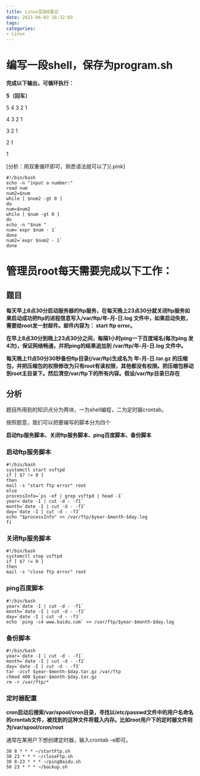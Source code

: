 ```yaml
---
title: Linux实验6笔记
date: 2021-06-03 16:32:03
tags:
categories:
- Linux
---
```


# 编写一段shell，保存为program.sh

**完成以下输出，可循环执行：**

**5（回车）**

5 4 3 2 1

4 3 2 1

3 2 1 

2 1

1

[分析：用双重循环即可，熟悉语法就可以了]{.pink}

```shell
#!/bin/bash
echo -n "input a number:"
read num
num2=$num
while [ $num2 -gt 0 ]
do
num=$num2
while [ $num -gt 0 ]
do
echo -n "$num "
num=`expr $num - 1`
done
num2=`expr $num2 - 1`
done
```

# 管理员root每天需要完成以下工作：

## 题目

**每天早上8点30分启动服务器的ftp服务，在每天晚上23点30分就关闭ftp服务如果启动成功把ftp的进程信息写⼊/var/ftp/年-⽉-⽇.log ⽂件中，如果启动失败，需要给root发⼀封邮件。邮件内容为： start ftp error。**

**在早上8点30分到晚上23点30分之间，每隔1⼩时ping⼀下百度域名(每次ping 发4次)，保证⽹络畅通，并把ping的结果追加到 /var/ftp/年-⽉-⽇.log ⽂件中。**

**每天晚上11点50分30秒备份ftp⽬录(/var/ftp)⽣成名为 年-⽉-⽇.tar.gz 的压缩包，并把压缩包的权限修改为只有root有读权限，其他都没有权限。把压缩包移动到root主⽬录下。然后清空/var/ftp下的所有内容。假设/var/ftp⽬录已存在**

## 分析

题目所用到的知识点分为两块，一为shell编程，二为定时器crontab。

按照题意，我们可以把要编写的脚本分为四个

**启动ftp服务脚本、关闭ftp服务脚本、ping百度脚本、备份脚本**

### 启动ftp服务脚本

```shell
#!/bin/bash
systemctl start vsftpd
if [ $? != 0 ]
then
mail -s "start ftp error" root
else
processInfo=`ps -ef | grep vsftpd | head -1`
year=`date -I | cut -d - -f1`
month=`date -I | cut -d - -f2`
day=`date -I | cut -d - -f3`
echo "$processInfo" >> /var/ftp/$year-$month-$day.log
fi
```

### 关闭ftp服务脚本

```shell
#!/bin/bash
systemctl stop vsftpd
if [ $? != 0 ]
then
mail -s "close ftp error" root
```

### ping百度脚本

```shell
#!/bin/bash
year=`date -I | cut -d - -f1`
month=`date -I | cut -d - -f2`
day=`date -I | cut -d - -f3`
echo `ping -c4 www.baidu.com` >> /var/ftp/$year-$month-$day.log
```

### 备份脚本

```shell
#!/bin/bash
year=`date -I | cut -d - -f1`
month=`date -I | cut -d - -f2`
day=`date -I | cut -d - -f3`
tar -zcvf $year-$month-$day.tar.gz /var/ftp
chmod 400 $year-$month-$day.tar.gz
rm -r /var/ftp/*
```

### 定时器配置

**cron启动后搜索/var/spool/cron目录，寻找以/etc/passwd文件中的用户名命名的crontab文件，被找到的这种文件将载入内存。比如root用户下的定时器文件则为/var/spool/cron/root**

通常在某用户下想创建定时器，输入crontab -e即可。

```shell
30 8 * * * ~/startFtp.sh
30 23 * * * ~/closeFtp.sh
30 8-23 * * * ~/pingBaidu.sh
50 23 * * * ~/backup.sh
```


